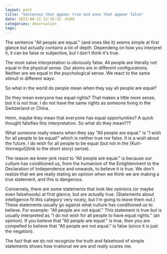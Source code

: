 ```yaml
---
layout: post
title: "Sentences that appear true and ones that appear false"
date: 2023-08-21 12:35:32 -0100
categories: observation
tags: 
---
```


The sentence "All people are equal." (and ones like it) seems simple at first glance but actually contains a lot of depth. Dependeng on how you interpret it, it can be false or subjective, but I don't think it's true.

The most naive interpretation is obviously false. All people are literally not equal in the physical sense. Our atoms are in different configurations. Neither are we equal in the psychological sense. We react to the same stimuli in different ways.

So what in the world do people mean when they say all people are equal?

Do they mean everyone has equal rights? That makes a little more sense, but it is not true. I do not have the same rights as someone living in the Switzerland or China.

Hmm, maybe they mean that everyone has equal opportunities? A quick thought falsifies this interpretation. So what do they mean???

What someone really means when they say "All people are equal." is "I wish for all people to be equal!" which is neither true nor false. It is a wish about the future. I do wish for all people to be equal (but not in the [Kurt-Vonnegut](link to the short story) sense).

The reason we knee-jerk react to "All people are equal." is because our culture has conditioned us, from the humanism of the Enlightenment to the Declaration of Independence and onwards, to believe it is true. We don't realize that we are really stating an opinion when we think we are making a true statement, and this is dangerous.


Conversely, there are some statements that look like opinions (or maybe even falsehoods) at first glance, but are actually true.  (Statements about intelligence fit this category very nicely, but I'm going to leave them out.) These statements usually go against what culture has conditioned us to believe. For example: "All people are not equal." This statement is true but is usually interpreted as "I do not wish for all people to have equal rights." (an opinion). If you believe that "All people are equal." is true, then you are compelled to believe that "All people are not equal." is false (since it is just the negation).

The fact that we do not recognize the truth and falsehood of simple statements shows how irrational we are and really scares me.
